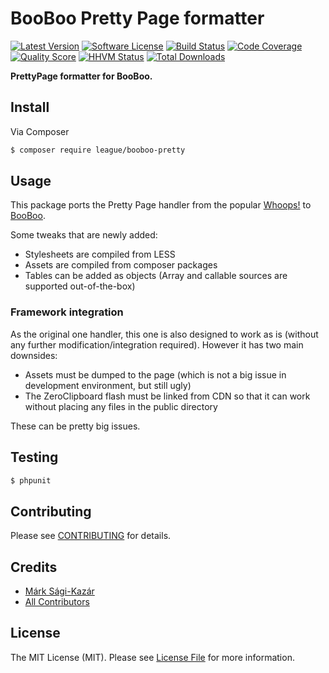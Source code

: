 # BooBoo Pretty Page formatter

[![Latest Version](https://img.shields.io/github/release/thephpleague/booboo-pretty.svg?style=flat-square)](https://github.com/thephpleague/booboo-pretty/releases)
[![Software License](https://img.shields.io/badge/license-MIT-brightgreen.svg?style=flat-square)](LICENSE)
[![Build Status](https://img.shields.io/travis/thephpleague/booboo-pretty.svg?style=flat-square)](https://travis-ci.org/thephpleague/booboo-pretty)
[![Code Coverage](https://img.shields.io/scrutinizer/coverage/g/thephpleague/booboo-pretty.svg?style=flat-square)](https://scrutinizer-ci.com/g/thephpleague/booboo-pretty)
[![Quality Score](https://img.shields.io/scrutinizer/g/thephpleague/booboo-pretty.svg?style=flat-square)](https://scrutinizer-ci.com/g/thephpleague/booboo-pretty)
[![HHVM Status](https://img.shields.io/hhvm/league/booboo-pretty.svg?style=flat-square)](http://hhvm.h4cc.de/package/league/booboo-pretty)
[![Total Downloads](https://img.shields.io/packagist/dt/league/booboo-pretty.svg?style=flat-square)](https://packagist.org/packages/league/booboo-pretty)

**PrettyPage formatter for BooBoo.**


## Install

Via Composer

``` bash
$ composer require league/booboo-pretty
```


## Usage

This package ports the Pretty Page handler from the popular [Whoops!](http://filp.github.io/whoops/) to [BooBoo](http://booboo.thephpleague.com/).

Some tweaks that are newly added:

- Stylesheets are compiled from LESS
- Assets are compiled from composer packages
- Tables can be added as objects (Array and callable sources are supported out-of-the-box)


### Framework integration

As the original one handler, this one is also designed to work as is (without any further modification/integration required). However it has two main downsides:

- Assets must be dumped to the page (which is not a big issue in development environment, but still ugly)
- The ZeroClipboard flash must be linked from CDN so that it can work without placing any files in the public directory

These can be pretty big issues.


## Testing

``` bash
$ phpunit
```


## Contributing

Please see [CONTRIBUTING](CONTRIBUTING.md) for details.


## Credits

- [Márk Sági-Kazár](https://github.com/sagikazarmark)
- [All Contributors](https://github.com/thephpleague/booboo-pretty/contributors)


## License

The MIT License (MIT). Please see [License File](LICENSE) for more information.

